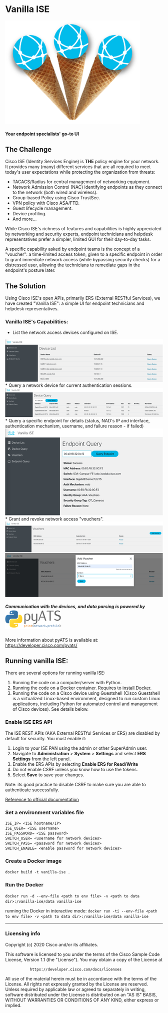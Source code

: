 # Vanilla ISE
<img src="img/vanilla ISE.png">

#### Your endpoint specialists' go-to UI
## The Challenge

Cisco ISE (Identity Services Engine) is **THE** policy engine for your network. It provides many (many) different services that are all required to meet today's user expectations while protecting the organization from threats:
* TACACS/Radius for central management of networking equipment.
* Network Admission Control (NAC) identifying endpoints as they connect to the network (both wired and wireless).
* Group-based Policy using Cisco TrustSec.
* VPN policy with Cisco ASA/FTD.
* Guest lifecycle management.
* Device profiling.
* And more...

While Cisco ISE's richness of features and capabilities is highly appreciated by networking and security experts, endpoint technicians and helpdesk representatives prefer a simpler, limited GUI for their day-to-day tasks.

A specific capability asked by endpoint teams is the concept of a "voucher": a time-limited access token, given to a specific endpoint in order to grant immediate network access (while bypassing security checks) for a distressed user, allowing the technicians to remediate gaps in the endpoint's posture later.

## The Solution

Using Cisco ISE's open APIs, primarily ERS (External RESTful Services), we have created "Vanilla ISE": a simple UI for endpoint technicians and helpdesk representatives.

### Vanilla ISE's Capabilities:
* List the network access devices configured on ISE.
<img src="img/device list.png">
* Query a network device for current authentication sessions.
<img src="img/device query.png">
* Query a specific endpoint for details (status, NAD's IP and interface, authentication mechanism, username, and failure reason - if failed)
<img src="img/endpoint query.png">
* Grant and revoke network access "vouchers".
<img src="img/voucher list.png">
<img src="img/add voucher.png">

##### Communication with the devices, and data parsing is powered by <img src="/img/pyats.png">
More information about pyATS is available at: https://developer.cisco.com/pyats/
## Running vanilla ISE:

There are several options for running vanilla ISE:
1. Running the code on a computer/server with Python.
2. Running the code on a Docker container. Requires to <a href="https://docs.docker.com/get-docker/"> install Docker</a>.
3. Running the code on a Cisco device using Guestshell (Cisco Guestshell is a virtualized Linux-based environment, designed to run custom Linux applications, including Python for automated control and management of Cisco devices). See details below.

### Enable ISE ERS API

The ISE REST APIs (AKA External RESTful Services or ERS) are disabled by default for security. You must enable it:
1. Login to your ISE PAN using the admin or other SuperAdmin user.
2. Navigate to **Administration** > **System** > **Settings** and select **ERS Settings** from the left panel.
4. Enable the ERS APIs by selecting **Enable ERS for Read/Write**
5. Do not enable CSRF unless you know how to use the tokens.
6. Select **Save** to save your changes.

Note: its good practice to disable CSRF to make sure you are able to authenticate successfully.

<a href="https://community.cisco.com/t5/security-documents/ise-ers-api-examples/ta-p/3622623#toc-hId--623796905"> Reference to official documentation </a>

### Set a environment variables file
```
ISE_IP= <ISE hostname/IP>
ISE_USER= <ISE username>
ISE_PASSWORD= <ISE password>
SWITCH_USER= <username for network devices>
SWITCH_PASS= <password for network devices>
SWITCH_ENABLE= <enable password for network devices>
```

### Create a Docker image
`docker build -t vanilla-ise .`

### Run the Docker
`docker run -d --env-file <path to env file> -v <path to data dir>:/vanilla-ise/data vanilla-ise`

running the Docker in interactive mode:
`docker run -ti --env-file <path to env file> -v <path to data dir>:/vanilla-ise/data vanilla-ise`

----
### Licensing info
Copyright (c) 2020 Cisco and/or its affiliates.

This software is licensed to you under the terms of the Cisco Sample
Code License, Version 1.1 (the "License"). You may obtain a copy of the
License at

               https://developer.cisco.com/docs/licenses

All use of the material herein must be in accordance with the terms of
the License. All rights not expressly granted by the License are
reserved. Unless required by applicable law or agreed to separately in
writing, software distributed under the License is distributed on an "AS
IS" BASIS, WITHOUT WARRANTIES OR CONDITIONS OF ANY KIND, either express
or implied.
